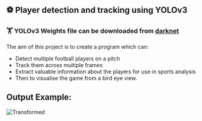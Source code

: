 ## :soccer: Player detection and tracking using YOLOv3

### :weight_lifting: YOLOv3 Weights file can be downloaded from [darknet](https://pjreddie.com/darknet/yolo/)
The aim of this project is to create a program which can:
* Detect multiple football players on a pitch
* Track them across multiple frames 
* Extract valuable information about the players for use in sports analysis 
* Then to visualise the game from a bird eye view.


## Output Example:

![Transformed](https://user-images.githubusercontent.com/116662024/231203575-fd0a12de-923d-4de0-b8ed-f86e5aea4c11.png)
